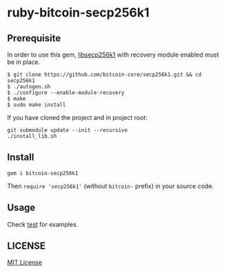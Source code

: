 # ruby-bitcoin-secp256k1

## Prerequisite

In order to use this gem, [libsecp256k1](https://github.com/bitcoin/secp256k1) with recovery module enabled must be in place.

```
$ git clone https://github.com/bitcoin-core/secp256k1.git && cd secp256k1
$ ./autogen.sh
$ ./configure --enable-module-recovery
$ make
$ sudo make install
```

If you have cloned the project and in project root:

```
git submodule update --init --recursive
./install_lib.sh
```

## Install

```
gem i bitcoin-secp256k1
```

Then `require 'secp256k1'` (without `bitcoin-` prefix) in your source code.

## Usage

Check [test](test) for examples.

## LICENSE

[MIT License](LICENSE)

